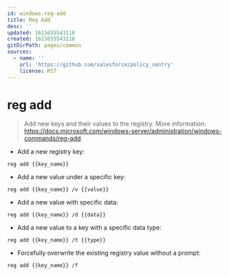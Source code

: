 ```yaml
---
id: windows.reg-add
title: Reg Add
desc: ''
updated: 1615655543118
created: 1615655543118
gitDirPath: pages/common
sources:
  - name: ''
    url: 'https://github.com/salesforce/policy_sentry'
    license: MIT
---
```

# reg add

> Add new keys and their values to the registry.
> More information: <https://docs.microsoft.com/windows-server/administration/windows-commands/reg-add>.

- Add a new registry key:

`reg add {{key_name}}`

- Add a new value under a specific key:

`reg add {{key_name}} /v {{value}}`

- Add a new value with specific data:

`reg add {{key_name}} /d {{data}}`

- Add a new value to a key with a specific data type:

`reg add {{key_name}} /t {{type}}`

- Forcefully overwrite the existing registry value without a prompt:

`reg add {{key_name}} /f`

